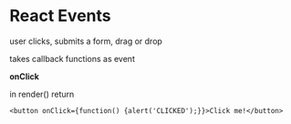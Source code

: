 # React Events

user clicks, submits a form, drag or drop

takes callback functions as event

**onClick**

in render() return

```
<button onClick={function() {alert('CLICKED');}}>Click me!</button>

```